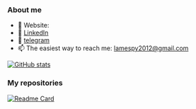 ### About me

- 🤖 Website: []() 
- 💼 [LinkedIn](https://www.linkedin.com/in/dmitriy-aladev-performance-marketing/)
- 💬 [telegram](https://t.me/Lamespy)
- 📫 The easiest way to reach me: lamespy2012@gmail.com 


[![GitHub stats](https://github-readme-stats.vercel.app/api?username=LameSpy&count_private=true&show_icons=true&theme=radical&hide_rank=false)](https://github.com/anuraghazra/github-readme-stats)

 
### My repositories
[![Readme Card](https://github-readme-stats.vercel.app/api/pin/?username=lamespy&repo=dataeng-zoomcamp)](https://github.com/LameSpy/dataeng-zoomcamp)
